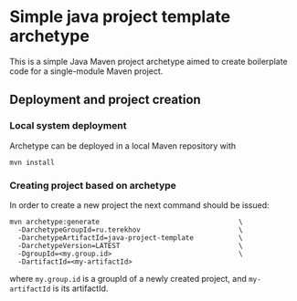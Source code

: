 # Simple java project template archetype

This is a simple Java Maven project archetype aimed to create boilerplate code for a 
single-module Maven project.

## Deployment and project creation

### Local system deployment

Archetype can be deployed in a local Maven repository with

```
mvn install
```

### Creating project based on archetype

In order to create a new project the next command should be issued:

```
mvn archetype:generate                                  \
  -DarchetypeGroupId=ru.terekhov                        \
  -DarchetypeArtifactId=java-project-template           \
  -DarchetypeVersion=LATEST                             \
  -DgroupId=<my.group.id>                               \
  -DartifactId=<my-artifactId>
```

where `my.group.id` is a groupId of a newly created project, and `my-artifactId` is
its artifactId. 